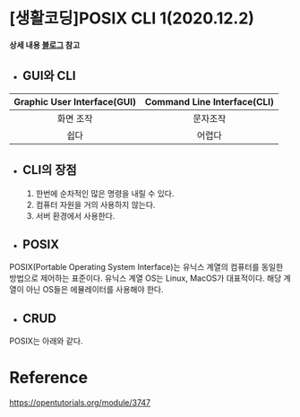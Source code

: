 # [생활코딩]POSIX CLI 1(2020.12.2)  
  
**상세 내용 [블로그](https://greedysiru.tistory.com/7) 참고**
  
* ## GUI와 CLI  
| Graphic User Interface(GUI) | Command Line Interface(CLI) |
|:---------------------------:|:---------------------------:|
|화면 조작|문자조작|
|쉽다|어렵다|  

* ## CLI의 장점  
  1. 한번에 순차적인 많은 명령을 내릴 수 있다.  
  1. 컴퓨터 자원을 거의 사용하지 않는다.  
  1. 서버 환경에서 사용한다.  
  
* ## POSIX  
POSIX(Portable Operating System Interface)는 유닉스 계열의 컴퓨터를 동일한 방법으로 제어하는 표준이다. 유닉스 계열 OS는 Linux, MacOS가 대표적이다. 해당 계열이 아닌 OS들은 에뮬레이터를 사용해야 한다.  
  
* ## CRUD  
POSIX는 아래와 같다.  










# Reference
https://opentutorials.org/module/3747
